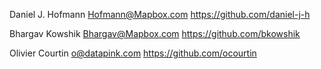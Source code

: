Daniel J. Hofmann <Hofmann@Mapbox.com> https://github.com/daniel-j-h

Bhargav Kowshik <Bhargav@Mapbox.com> https://github.com/bkowshik

Olivier Courtin <o@datapink.com> https://github.com/ocourtin

